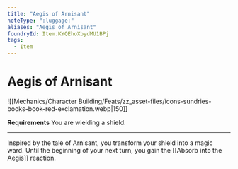 ```yaml
---
title: "Aegis of Arnisant"
noteType: ":luggage:"
aliases: "Aegis of Arnisant"
foundryId: Item.KYQEhoXbydMU1BPj
tags:
  - Item
---
```


# Aegis of Arnisant
![[Mechanics/Character Building/Feats/zz_asset-files/icons-sundries-books-book-red-exclamation.webp|150]]

**Requirements** You are wielding a shield.

* * *

Inspired by the tale of Arnisant, you transform your shield into a magic ward. Until the beginning of your next turn, you gain the [[Absorb into the Aegis]] reaction.
